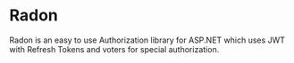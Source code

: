 # Radon
Radon is an easy to use Authorization library for ASP.NET which uses JWT with Refresh Tokens and voters for special authorization.
